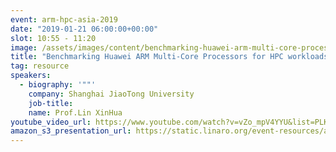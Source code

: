 ```yaml
---
event: arm-hpc-asia-2019
date: "2019-01-21 06:00:00+00:00"
slot: 10:55	- 11:20
image: /assets/images/content/benchmarking-huawei-arm-multi-core-processors-for-hpc-workloads.jpg
title: "Benchmarking Huawei ARM Multi-Core Processors for HPC workloads"
tag: resource
speakers:
  - biography: '""'
    company: Shanghai JiaoTong University
    job-title:
    name: Prof.Lin XinHua
youtube_video_url: https://www.youtube.com/watch?v=vZo_mpV4YYU&list=PLKZSArYQptsPLGSEUycUowh9oy8WF_epV&index=9&t=0s
amazon_s3_presentation_url: https://static.linaro.org/event-resources/arm-hpc-2019/slides/BenchmarkingHuaweiARMMulti-CoreProcessorsforHPCworkloads6.pdf
---
```

